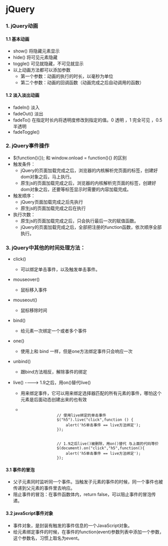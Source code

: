 # jQuery

### 1. jQuery动画

#### 1.1 基本动画

* show() 将隐藏元素显示
* hide() 将可见元素隐藏
* toggle() 可见就隐藏，不可见就显示
* 以上动画方法都可以添加参数
  * 第一个参数：动画的执行的时长，以毫秒为单位
  * 第二个参数：动画的回调函数（动画完成之后自动调用的函数）



#### 1.2 淡入淡出动画

* fadeIn() 淡入
* fadeOut() 淡出
* fadeTo()  在指定时长内将透明度修改到指定的值。0 透明 ，1 完全可见 ，0.5 半透明
* fadeToggle()



### 2. jQuery事件操作

* $(function(){}); 和 window.onload = function(){} 的区别
* 触发条件：
  * jQuery的页面加载完成之后，浏览器的内核解析完页面的标签，创建好dom对象之后，马上执行。
  * 原生js的页面加载完成之后，浏览器的内核解析完页面的标签，创建好dom对象之后，还要等标签显示时需要的内容加载完成。
* 触发顺序：
  * jQuery页面加载完成之后先执行
  * 原生js的页面加载完成之后在执行
* 执行次数：
  * 原生js的页面加载完成之后，只会执行最后一次的赋值函数。
  * jQuery的页面加载完成之后，全部把注册的function函数，依次顺序全部执行。



### 3. jQuery中其他的时间处理方法：

* click()

  * 可以绑定单击事件，以及触发单击事件。

* mouseover()

  * 鼠标移入事件

* mouseout()

  * 鼠标移除时间

* bind()

  * 给元素一次绑定一个或者多个事件

* one()

  * 使用上和 bind 一样，但是one方法绑定事件只会响应一次

* unbind()

  * 跟bind方法相反，解除事件的绑定

* live() ----> 1.9之后，用on()替代live()

  * 用来绑定事件，它可以用来绑定选择器匹配的所有元素的事件，哪怕这个元素是后面动态创建出来的也有效

  * ```
    
    				// 使用live绑定的单击事件
    				$("h5").live("click",function () {
    					alert('h5单击事件 == live方法绑定');
    				});
    
    				
    				// 1.9之后live()被删除，用on()替代 与上面的代码等价 
    				$(document).on("click","h5",function(){
    					alert('h5单击事件 == live方法绑定');
    				});
    ```



#### 3.1 事件的冒泡

* 父子元素同时监听同一个事件。当触发子元素的事件的时候，同一个事件也被传递到父元素的事件里去响应。
* 阻止事件的冒泡：在事件函数体内，return false，可以阻止事件的冒泡传递。



#### 3.2 javaScript事件对象

* 事件对象，是封装有触发的事件信息的一个JavaScript对象。
* 给元素绑定事件的时候，在事件的function(event)参数列表中添加一个参数，这个参数名，习惯上取名为event。



